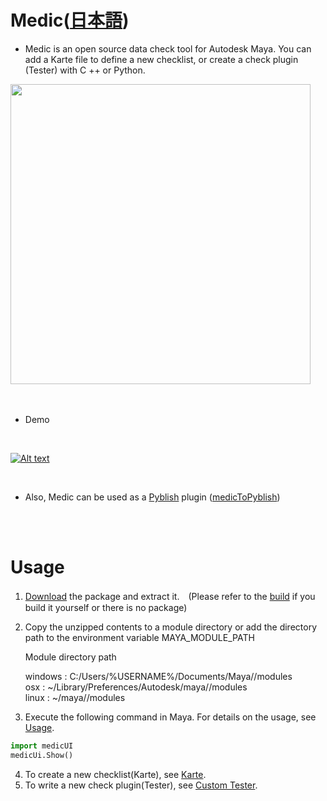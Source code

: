 # Medic([日本語](https://github.com/sol-ansano-kim/medic/blob/master/README_ja.md))

* Medic is an open source data check tool for Autodesk Maya. You can add a Karte file to define a new checklist, or create a check plugin (Tester) with C ++ or Python.


<img src="https://github.com/sol-ansano-kim/medic/wiki/images/medic.png" width="480"> 
<br><br><br>

* Demo  
<br>

[![Alt text](https://github.com/sol-ansano-kim/medic/wiki/images/medic_youtube.png)](https://youtu.be/FjWmc0GHiL8)

<br>

* Also, Medic can be used as a [Pyblish](http://pyblish.com) plugin ([medicToPyblish](https://github.com/sol-ansano-kim/medicToPyblish))

<br><br>
# Usage

1. [Download](https://github.com/sol-ansano-kim/medic/releases) the package and extract it.　(Please refer to the [build](https://github.com/sol-ansano-kim/medic/wiki#build) if you build it yourself or there is no package)
2. Copy the unzipped contents to a module directory or add the directory path to the environment variable MAYA_MODULE_PATH

   Module directory path

    windows : C:/Users/%USERNAME%/Documents/Maya/<Maya Version>/modules  
    osx : ~/Library/Preferences/Autodesk/maya/<Maya Version>/modules  
    linux : ~/maya/<Maya Version>/modules  

3. Execute the following command in Maya. For details on the usage, see [Usage](https://github.com/sol-ansano-kim/medic/wiki#usage).


```python
import medicUI
medicUi.Show()
```

4. To create a new checklist(Karte), see [Karte](https://github.com/sol-ansano-kim/medic/wiki#karte).
5. To write a new check plugin(Tester), see [Custom Tester](https://github.com/sol-ansano-kim/medic/wiki#custom-tester).